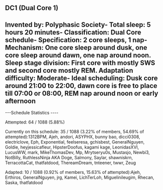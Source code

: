 DC1 (Dual Core 1)
-----------------------------------------------
**Invented by**: Polyphasic Society- 
**Total sleep**: 5 hours 20 minutes- 
**Classification**: Dual Core schedule- 
**Specification**: 2 core sleeps, 1 nap- 
**Mechanism**: One core sleep around dusk, one core sleep around dawn, one nap around noon. Sleep stage division: First core with mostly SWS and second core mostly REM.
**Adaptation difficulty**: Moderate- 
**Ideal scheduling**: Dusk core around 21:00 to 22:00, dawn core is free to place till 07:00 or 08:00, REM nap around noon or early afternoon
-----------------------------------------------
---Schedule Statistics ----

Attempted: 64 / 1088 (5.88%) 

Currently on this schedule: 35 / 1088 (3.22% of members, 54.69% of attempted):1312BPM, Ajeh, andori, ASYPHX, bunny bao, dicci0308, electriclove, Eph, Exponential, feelseresa, gchisbest, GeneralNguyen, Goldie, heyjessicafleur, HipsterDoofus, kagami kage, LeonidasXVI, LucusWW, mark, MikeThomasDev, Mp, Mrytseryu0s, Mustasjo, Newbi3, NotBilly, RuthlessNinja AKA Doge, Salmony, Saylar, shawniskrn, TerracottaCat, thatfatdood, ThereamDream, tnteener, twwr, Zeug 

Adapted: 10 / 1088 (0.92% of members, 15.63% of attempted):Ajeh, Erthiros, GeneralNguyen, jrg, Kamei, LichTerLoh, Miguelinileugim, Rhecan, Saska, thatfatdood